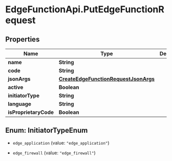# EdgeFunctionApi.PutEdgeFunctionRequest

## Properties

Name | Type | Description | Notes
------------ | ------------- | ------------- | -------------
**name** | **String** |  | [optional] 
**code** | **String** |  | [optional] 
**jsonArgs** | [**CreateEdgeFunctionRequestJsonArgs**](CreateEdgeFunctionRequestJsonArgs.md) |  | [optional] 
**active** | **Boolean** |  | [optional] 
**initiatorType** | **String** |  | [optional] 
**language** | **String** |  | [optional] 
**isProprietaryCode** | **Boolean** |  | [optional] 



## Enum: InitiatorTypeEnum


* `edge_application` (value: `"edge_application"`)

* `edge_firewall` (value: `"edge_firewall"`)




